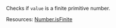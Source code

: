 Checks if <code>value</code> is a finite primitive number.

Resources: [Number.isFinite](https://developer.mozilla.org/docs/Web/JavaScript/Reference/Global_Objects/Number/isFinite)
